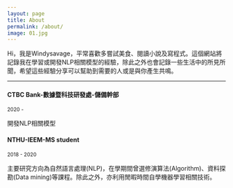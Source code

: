 ```yaml
---
layout: page
title: About
permalink: /about/
image: 01.jpg
---
```


Hi，我是Windysavage，平常喜歡多嘗試美食、閱讀小說及寫程式。這個網站將記錄我在學習或開發NLP相關模型的經驗，除此之外也會記錄一些生活中的所見所聞，希望這些經驗分享可以幫助到需要的人或是與你產生共鳴。

***

#### CTBC Bank-數據暨科技研發處-儲備幹部
<small>2020 -</small>

開發NLP相關模型

#### NTHU-IEEM-MS student
<small>2018 - 2020</small>

主要研究方向為自然語言處理(NLP)，在學期間曾選修演算法(Algorithm)、資料探勘(Data mining)等課程。除此之外，亦利用閒暇時間自學機器學習相關技術。

